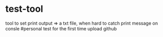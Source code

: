 # test-tool
tool to set print output => a txt file, when hard to catch print message on consle                       #personal test for the first time upload github
